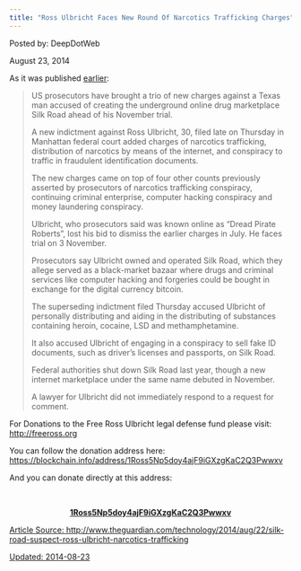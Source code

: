 ```yaml
---
title: "Ross Ulbricht Faces New Round Of Narcotics Trafficking Charges"
---
```



Posted by: DeepDotWeb

<span>August 23, 2014</span>

<p>As it was published <a href="http://www.theguardian.com/technology/2014/aug/22/silk-road-suspect-ross-ulbricht-narcotics-trafficking">earlier</a>:</p>
<div class="flexible-content-body" data-display-hint="">
<blockquote><p>US prosecutors have brought a trio of new charges against a Texas man accused of creating the underground online drug marketplace Silk Road ahead of his November trial.</p>
<p>A new indictment against Ross Ulbricht, 30, filed late on Thursday in Manhattan federal court added charges of narcotics trafficking, distribution of narcotics by means of the internet, and conspiracy to traffic in fraudulent identification documents.</p>
<p>The new charges came on top of four other counts previously asserted by prosecutors of narcotics trafficking conspiracy, continuing criminal enterprise, computer hacking conspiracy and money laundering conspiracy.</p>
<p>Ulbricht, who prosecutors said was known online as “Dread Pirate Roberts”, lost his bid to dismiss the earlier charges in July. He faces trial on 3 November.</p>
<p>Prosecutors say Ulbricht owned and operated Silk Road, which they allege served as a black-market bazaar where drugs and criminal services like computer hacking and forgeries could be bought in exchange for the digital currency bitcoin.</p>
<p>The superseding indictment filed Thursday accused Ulbricht of personally distributing and aiding in the distributing of substances containing heroin, cocaine, LSD and methamphetamine.</p>
<p>It also accused Ulbricht of engaging in a conspiracy to sell fake ID documents, such as driver’s licenses and passports, on Silk Road.</p>
<p>Federal authorities shut down Silk Road last year, though a new internet marketplace under the same name debuted in November.</p>
<p>A lawyer for Ulbricht did not immediately respond to a request for comment.</p></blockquote>
</div>
<p>For Donations to the Free Ross Ulbricht legal defense fund please visit: <a href="http://freeross.org">http://freeross.org</a></p>
<p>You can follow the donation address here: <a href="https://blockchain.info/address/1Ross5Np5doy4ajF9iGXzgKaC2Q3Pwwxv">https://blockchain.info/address/1Ross5Np5doy4ajF9iGXzgKaC2Q3Pwwxv</a></p>
<p>And you can donate directly at this address:</p>
<p style="text-align: center;"> <a href="/imgs/2014/07/Screen-Shot-2014-06-26-at-17.01.32-300x3001.png"/>
<p style="text-align: center;"><strong>1Ross5Np5doy4ajF9iGXzgKaC2Q3Pwwxv</strong></p>
<p>Article Source: http://www.theguardian.com/technology/2014/aug/22/silk-road-suspect-ross-ulbricht-narcotics-trafficking</p>

Updated: 2014-08-23
    
